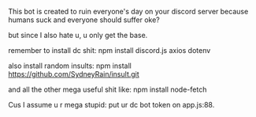 This bot is created to ruin everyone's day on your discord server
because humans suck and everyone should suffer oke?

but since I also hate u, u only get the base.

remember to install dc shit:
    npm install discord.js axios dotenv

also install random insults:
    npm install https://github.com/SydneyRain/insult.git

and all the other mega useful shit like:
    npm install node-fetch

Cus I assume u r mega stupid:
    put ur dc bot token on app.js:88.